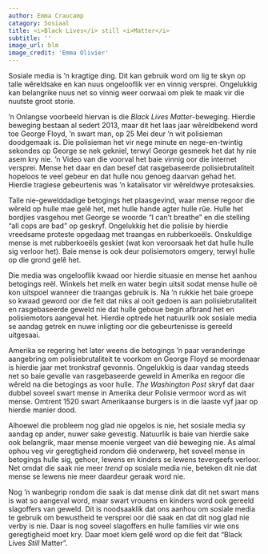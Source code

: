 ```yaml
---
author: Emma Craucamp
catagory: Sosiaal
title: <i>Black Lives</i> still <i>Matter</i>
subtitle: ''
image_url: blm
image_credit: 'Emma Olivier'
---
```


Sosiale media is ’n kragtige ding. Dit kan gebruik word om lig te skyn op talle wêreldsake en kan nuus ongelooflik ver en vinnig versprei. Ongelukkig kan belangrike nuus net so vinnig weer oorwaai om plek te maak vir die nuutste groot storie.

’n Onlangse voorbeeld hiervan is die _Black Lives Matter_-beweging. Hierdie beweging bestaan al sedert 2013, maar dit het laas jaar wêreldbekend word toe George Floyd, ’n swart man, op 25 Mei deur ’n wit polisieman doodgemaak is. Die polisieman het vir nege minute en nege-en-twintig sekondes op George se nek gekniel, terwyl George gesmeek het dat hy nie asem kry nie. ’n Video van die voorval het baie vinnig oor die internet versprei. Mense het daar en dan besef dat rasgebaseerde polisiebrutaliteit hopeloos te veel gebeur en dat hulle nou genoeg daarvan gehad het. Hierdie tragiese gebeurtenis was ’n katalisator vir wêreldwye protesaksies.

Talle nie-gewelddadige betogings het plaasgevind, waar mense regoor die wêreld op hulle mae gelê het, met hulle hande agter hulle rûe. Hulle het bordjies vasgehou met George se woorde “I can’t breathe” en die stelling “all cops are bad” op geskryf. Ongelukkig het die polisie by hierdie vreedsame proteste opgedaag met traangas en rubberkoeëls. Onskuldige mense is met rubberkoeëls geskiet (wat kon veroorsaak het dat hulle hulle sig verloor het). Baie mense is ook deur polisiemotors omgery, terwyl hulle op die grond gelê het.

Die media was ongelooflik kwaad oor hierdie situasie en mense het aanhou betogings reël. Winkels het melk en water begin uitsit sodat mense hulle oë kon uitspoel wanneer die traangas gebruik is. Na ’n rukkie het baie groepe so kwaad geword oor die feit dat niks al ooit gedoen is aan polisiebrutaliteit en rasgebaseerde geweld nie dat hulle geboue begin afbrand het en polisiemotors aangeval het. Hierdie optrede het natuurlik ook sosiale media se aandag getrek en nuwe inligting oor die gebeurtenisse is gereeld uitgesaai.

Amerika se regering het later weens die betogings ’n paar veranderinge aangebring om polisiebrutaliteit te voorkom en George Floyd se moordenaar is hierdie jaar met tronkstraf gevonnis. Ongelukkig is daar vandag steeds net so baie gevalle van rasgebaseerde geweld in Amerika en regoor die wêreld na die betogings as voor hulle. _The Washington Post_ skryf dat daar dubbel soveel swart mense in Amerika deur Polisie vermoor word as wit mense. Omtrent 1520 swart Amerikaanse burgers is in die laaste vyf jaar op hierdie manier dood.

Alhoewel die probleem nog glad nie opgelos is nie, het sosiale media sy aandag op ander, nuwer sake gevestig. Natuurlik is baie van hierdie sake ook belangrik, maar mense moenie vergeet van dié beweging nie. As almal ophou veg vir geregtigheid rondom dié onderwerp, het soveel mense in betogings hulle sig, gehoor, lewens en kinders se lewens tevergeefs verloor. Net omdat die saak nie meer _trend_ op sosiale media nie, beteken dit nie dat mense se lewens nie meer daardeur geraak word nie.

Nog ’n wanbegrip rondom die saak is dat mense dink dat dit net swart mans is wat so aangeval word, maar swart vrouens en kinders word ook gereeld slagoffers van geweld. Dit is noodsaaklik dat ons aanhou om sosiale media te gebruik om bewustheid te versprei oor dié saak en dat dit nog glad nie verby is nie. Daar is nog soveel slagoffers en hulle families vir wie ons geregtigheid moet kry. Daar moet klem gelê word op die feit dat “Black Lives _Still_ Matter”.

